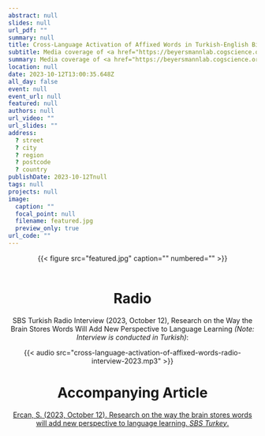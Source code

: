 ```yaml
---
abstract: null
slides: null
url_pdf: ""
summary: null
title: Cross-Language Activation of Affixed Words in Turkish-English Bilingual Speakers
subtitle: Media coverage of <a href="https://beyersmannlab.cogscience.org/author/dr.-hasibe-kahraman/" target="_blank">Dr. Hasibe Kahraman's</a> PhD project (12 October 2023).
summary: Media coverage of <a href="https://beyersmannlab.cogscience.org/author/dr.-hasibe-kahraman/" target="_blank">Dr. Hasibe Kahraman's</a> PhD project (12 October 2023).
location: null
date: 2023-10-12T13:00:35.648Z
all_day: false
event: null
event_url: null
featured: null
authors: null
url_video: ""
url_slides: ""
address:
  ? street
  ? city
  ? region
  ? postcode
  ? country
publishDate: 2023-10-12Tnull
tags: null
projects: null
image:
  caption: ""
  focal_point: null
  filename: featured.jpg
  preview_only: true
url_code: ""
---
```


<center>{{< figure src="featured.jpg" caption="" numbered="" >}}</center>
<br/>
<center><p><h1>Radio</h1></p>
<center><p>SBS Turkish Radio Interview (2023, October 12), Research on the Way the Brain Stores Words Will Add New Perspective to Language Learning <em>(Note: Interview is conducted in Turkish)</em>:</p>
<center>{{< audio src="cross-language-activation-of-affixed-words-radio-interview-2023.mp3" >}}</center>
<center><p><h1>Accompanying Article</h1></p>
<center><a href="https://www.sbs.com.au/language/turkish/tr/podcast-episode/beynin-bilgi-depolama-bicimiyle-ilgili-arast%C4%B1rma-dil-ogrenmeye-yeni-bak%C4%B1s-ac%C4%B1s%C4%B1-katacak/dxskdioux" target="_blank">Ercan, S. (2023, October 12). Research on the way the brain stores words will add new perspective to language learning. <em>SBS Turkey</em>. </a></center>
